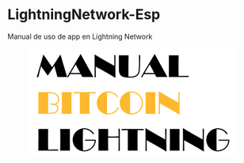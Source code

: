 # LightningNetwork-Esp


Manual de uso de app en Lightning Network

<figure><img src="frontPage.png" alt=""></figure>
